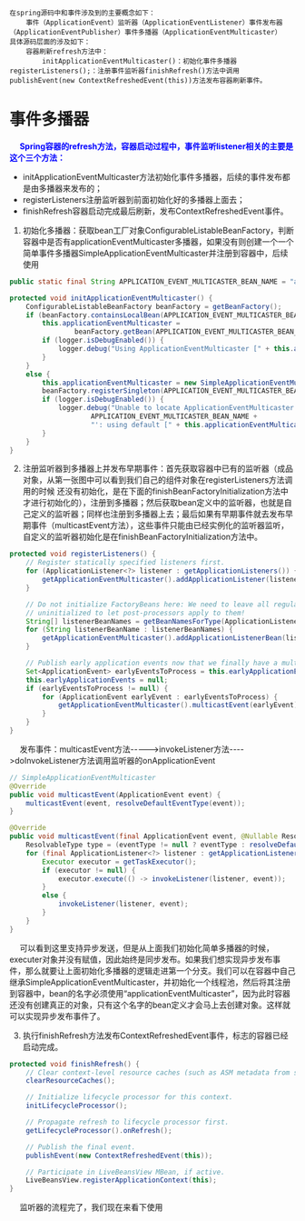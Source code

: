 

    在spring源码中和事件涉及到的主要概念如下：
        事件（ApplicationEvent）监听器（ApplicationEventListener）事件发布器（ApplicationEventPublisher）事件多播器（ApplicationEventMulticaster）
    具体源码层面的涉及如下：
        容器刷新refresh方法中：
            initApplicationEventMulticaster()：初始化事件多播器registerListeners();：注册事件监听器finishRefresh()方法中调用publishEvent(new ContextRefreshedEvent(this))方法发布容器刷新事件。

# 事件多播器

<!-- 
https://blog.csdn.net/pengweismile/article/details/103207017
https://www.cnblogs.com/nijunyang/p/12339757.html?ivk_sa=1024320u
-->

&emsp; **<font color = "blue">Spring容器的refresh方法，容器启动过程中，事件监听listener相关的主要是这个三个方法：</font>**  
* initApplicationEventMulticaster方法初始化事件多播器，后续的事件发布都是由多播器来发布的；  
* registerListeners注册监听器到前面初始化好的多播器上面去；
* finishRefresh容器启动完成最后刷新，发布ContextRefreshedEvent事件。  


1. 初始化多播器：获取bean工厂对象ConfigurableListableBeanFactory，判断容器中是否有applicationEventMulticaster多播器，如果没有则创建一个一个简单事件多播器SimpleApplicationEventMulticaster并注册到容器中，后续使用

```java
public static final String APPLICATION_EVENT_MULTICASTER_BEAN_NAME = "applicationEventMulticaster";
```

```java
protected void initApplicationEventMulticaster() {
    ConfigurableListableBeanFactory beanFactory = getBeanFactory();
    if (beanFactory.containsLocalBean(APPLICATION_EVENT_MULTICASTER_BEAN_NAME)) {
        this.applicationEventMulticaster =
                beanFactory.getBean(APPLICATION_EVENT_MULTICASTER_BEAN_NAME, ApplicationEventMulticaster.class);
        if (logger.isDebugEnabled()) {
            logger.debug("Using ApplicationEventMulticaster [" + this.applicationEventMulticaster + "]");
        }
    }
    else {
        this.applicationEventMulticaster = new SimpleApplicationEventMulticaster(beanFactory);
        beanFactory.registerSingleton(APPLICATION_EVENT_MULTICASTER_BEAN_NAME, this.applicationEventMulticaster);
        if (logger.isDebugEnabled()) {
            logger.debug("Unable to locate ApplicationEventMulticaster with name '" +
                    APPLICATION_EVENT_MULTICASTER_BEAN_NAME +
                    "': using default [" + this.applicationEventMulticaster + "]");
        }
    }
}
```

2. 注册监听器到多播器上并发布早期事件：首先获取容器中已有的监听器（成品对象，从第一张图中可以看到我们自己的组件对象在registerListeners方法调用的时候 还没有初始化，是在下面的finishBeanFactoryInitialization方法中才进行初始化的），注册到多播器；然后获取bean定义中的监听器，也就是自己定义的监听器；同样也注册到多播器上去；最后如果有早期事件就去发布早期事件（multicastEvent方法），这些事件只能由已经实例化的监听器监听，自定义的监听器初始化是在finishBeanFactoryInitialization方法中。

```java
protected void registerListeners() {
    // Register statically specified listeners first.
    for (ApplicationListener<?> listener : getApplicationListeners()) {
        getApplicationEventMulticaster().addApplicationListener(listener);
    }

    // Do not initialize FactoryBeans here: We need to leave all regular beans
    // uninitialized to let post-processors apply to them!
    String[] listenerBeanNames = getBeanNamesForType(ApplicationListener.class, true, false);
    for (String listenerBeanName : listenerBeanNames) {
        getApplicationEventMulticaster().addApplicationListenerBean(listenerBeanName);
    }

    // Publish early application events now that we finally have a multicaster...
    Set<ApplicationEvent> earlyEventsToProcess = this.earlyApplicationEvents;
    this.earlyApplicationEvents = null;
    if (earlyEventsToProcess != null) {
        for (ApplicationEvent earlyEvent : earlyEventsToProcess) {
            getApplicationEventMulticaster().multicastEvent(earlyEvent);
        }
    }
}
```

&emsp; 发布事件：multicastEvent方法----->invokeListener方法---->doInvokeListener方法调用监听器的onApplicationEvent

```java
// SimpleApplicationEventMulticaster
@Override
public void multicastEvent(ApplicationEvent event) {
    multicastEvent(event, resolveDefaultEventType(event));
}

@Override
public void multicastEvent(final ApplicationEvent event, @Nullable ResolvableType eventType) {
    ResolvableType type = (eventType != null ? eventType : resolveDefaultEventType(event));
    for (final ApplicationListener<?> listener : getApplicationListeners(event, type)) {
        Executor executor = getTaskExecutor();
        if (executor != null) {
            executor.execute(() -> invokeListener(listener, event));
        }
        else {
            invokeListener(listener, event);
        }
    }
}
```

&emsp; 可以看到这里支持异步发送，但是从上面我们初始化简单多播器的时候，executer对象并没有赋值，因此始终是同步发布。如果我们想实现异步发布事件，那么就要让上面初始化多播器的逻辑走进第一个分支。我们可以在容器中自己继承SimpleApplicationEventMulticaster，并初始化一个线程池，然后将其注册到容器中，bean的名字必须使用“applicationEventMulticaster”，因为此时容器还没有创建真正的对象，只有这个名字的bean定义才会马上去创建对象。这样就可以实现异步发布事件了。

3. 执行finishRefresh方法发布ContextRefreshedEvent事件，标志的容器已经启动完成。

```java
protected void finishRefresh() {
    // Clear context-level resource caches (such as ASM metadata from scanning).
    clearResourceCaches();

    // Initialize lifecycle processor for this context.
    initLifecycleProcessor();

    // Propagate refresh to lifecycle processor first.
    getLifecycleProcessor().onRefresh();

    // Publish the final event.
    publishEvent(new ContextRefreshedEvent(this));

    // Participate in LiveBeansView MBean, if active.
    LiveBeansView.registerApplicationContext(this);
}
```

&emsp; 监听器的流程完了，我们现在来看下使用
